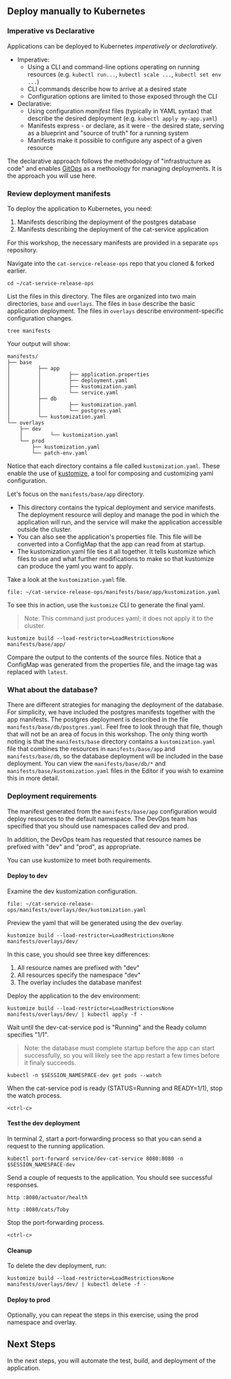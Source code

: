 ## Deploy manually to Kubernetes

### Imperative vs Declarative

Applications can be deployed to Kubernetes _imperatively_ or _declaratively_.
- Imperative:
    - Using a CLI and command-line options operating on running resources (e.g. `kubectl run...`, `kubectl scale ...`, `kubectl set env ...`)
    - CLI commands describe how to arrive at a desired state
    - Configuration options are limited to those exposed through the CLI
- Declarative:
    - Using configuration _manifest_ files (typically in YAML syntax) that describe the desired deployment (e.g. `kubectl apply my-app.yaml`)
    - Manifests express - or declare, as it were - the desired state, serving as a blueprint and "source of truth" for a running system
    - Manifests make it possible to configure any aspect of a given resource

The declarative approach follows the methodology of "infrastructure as code" and enables [GitOps](https://www.gitops.tech) as a methoology for managing deployments. It is the approach you will use here.

### Review deployment manifests

To deploy the application to Kubernetes, you need:
1. Manifests describing the deployment of the postgres database
2. Manifests describing the deployment of the cat-service application

For this workshop, the necessary manifests are provided in a separate `ops` repository.

Navigate into the `cat-service-release-ops` repo that you cloned & forked earlier.
```execute-all
cd ~/cat-service-release-ops
```

List the files in this directory.
The files are organized into two main directories, `base` and `overlays`.
The files in `base` describe the basic application deployment.
The files in `overlays` describe environment-specific configuration changes.
```execute-1
tree manifests
```

Your output will show:
```
manifests/
├── base
│         ├── app
│         │         ├── application.properties
│         │         ├── deployment.yaml
│         │         ├── kustomization.yaml
│         │         └── service.yaml
│         ├── db
│         │         ├── kustomization.yaml
│         │         └── postgres.yaml
│         └── kustomization.yaml
└── overlays
    ├── dev
    │         └── kustomization.yaml
    └── prod
        ├── kustomization.yaml
        └── patch-env.yaml
```

Notice that each directory contains a file called `kustomization.yaml`.
These enable the use of [kustomize](https://kustomize.io), a tool for composing and customizing yaml configuration.

Let's focus on the `manifests/base/app` directory.
- This directory contains the typical deployment and service manifests.
The deployment resource will deploy and manage the pod in which the application will run, and the service will make the application accessible outside the cluster.
- You can also see the application's properties file.
This file will be converted into a ConfigMap that the app can read from at startup.
- The kustomization.yaml file ties it all together. It tells kustomize which files to use and what further modifications to make so that kustomize can produce the yaml you want to apply.

Take a look at the `kustomization.yaml` file.
```editor:open-file
file: ~/cat-service-release-ops/manifests/base/app/kustomization.yaml
```

To see this in action, use the `kustomize` CLI to generate the final yaml.
> Note: This command just produces yaml; it does not apply it to the cluster.
```execute-1
kustomize build --load-restrictor=LoadRestrictionsNone manifests/base/app/
```

Compare the output to the contents of the source files. Notice that a ConfigMap was generated from the properties file, and the image tag was replaced with `latest`.

### What about the database?

There are different strategies for managing the deployment of the database.
For simplicity, we have included the postgres manifests together with the app manifests.
The postgres deployment is described in the file `manifests/base/db/postgres.yaml`.
Feel free to look through that file, though that will not be an area of focus in this workshop.
The only thing worth noting is that the `manifests/base` directory contains a `kustomization.yaml` file that combines the resources in `manifests/base/app` and `manifests/base/db`, so the database deployment will be included in the base deployment. You can view the `manifests/base/db/*` and `manifests/base/kustomization.yaml` files in the Editor if you wish to examine this in more detail.

### Deployment requirements

The manifest generated from the `manifests/base/app` configuration would deploy resources to the default namespace. The DevOps team has specified that you should use namespaces called dev and prod.

In addition, the DevOps team has requested that resource names be prefixed with "dev" and "prod", as appropriate.

You can use kustomize to meet both requirements.

#### Deploy to dev

Examine the dev kustomization configuration.
```editor:open-file
file: ~/cat-service-release-ops/manifests/overlays/dev/kustomization.yaml
```

Preview the yaml that will be generated using the dev overlay.
```execute-1
kustomize build --load-restrictor=LoadRestrictionsNone manifests/overlays/dev/
```

In this case, you should see three key differences:
1. All resource names are prefixed with "dev"
2. All resources specify the namespace "dev"
3. The overlay includes the database manifest

Deploy the application to the dev environment:
```execute-1
kustomize build --load-restrictor=LoadRestrictionsNone manifests/overlays/dev/ | kubectl apply -f -
```

Wait until the dev-cat-service pod is "Running" and the Ready column specifies "1/1".
> Note: the database must complete startup before the app can start successfully, so you will likely see the app restart a few times before it finaly succeeds.
```execute-1
kubectl -n $SESSION_NAMESPACE-dev get pods --watch
```

When the cat-service pod is ready (STATUS=Running and READY=1/1), stop the watch process.
```execute-1
<ctrl-c>
```

#### Test the dev deployment

In terminal 2, start a port-forwarding process so that you can send a request to the running application.
```execute-2
kubectl port-forward service/dev-cat-service 8080:8080 -n $SESSION_NAMESPACE-dev
```

Send a couple of requests to the application.
You should see successful responses.
```execute-1
http :8080/actuator/health
```

```execute-1
http :8080/cats/Toby
```

Stop the port-forwarding process.
```execute-2
<ctrl-c>
```

#### Cleanup

To delete the dev deployment, run:
```execute-1
kustomize build --load-restrictor=LoadRestrictionsNone manifests/overlays/dev/ | kubectl delete -f -
```

#### Deploy to prod

Optionally, you can repeat the steps in this exercise, using the prod namespace and overlay.

## Next Steps
In the next steps, you will automate the test, build, and deployment of the application.
